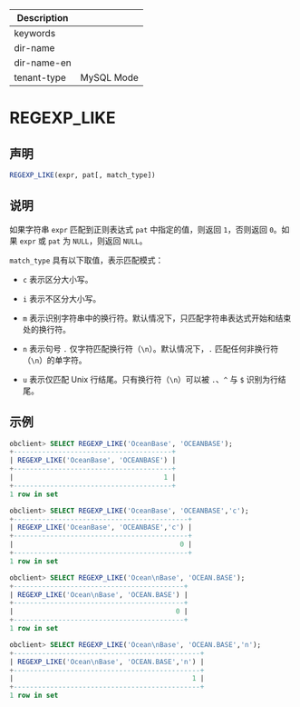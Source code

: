 | Description   |                 |
|---------------|-----------------|
| keywords      |                 |
| dir-name      |                 |
| dir-name-en   |                 |
| tenant-type   | MySQL Mode      |

# REGEXP_LIKE

## 声明

```sql
REGEXP_LIKE(expr, pat[, match_type])
```

## 说明

如果字符串 `expr` 匹配到正则表达式 `pat` 中指定的值，则返回 `1`，否则返回 `0`。如果 `expr` 或 `pat` 为 `NULL`，则返回 `NULL`。

`match_type` 具有以下取值，表示匹配模式：

* `c` 表示区分大小写。

* `i` 表示不区分大小写。

* `m` 表示识别字符串中的换行符。默认情况下，只匹配字符串表达式开始和结束处的换行符。

* `n` 表示句号 `.` 仅字符匹配换行符（`\n`）。默认情况下，`.` 匹配任何非换行符（`\n`）的单字符。

* `u` 表示仅匹配 Unix 行结尾。只有换行符（`\n`）可以被 `.`、`^` 与 `$` 识别为行结尾。

## 示例

```sql
obclient> SELECT REGEXP_LIKE('OceanBase', 'OCEANBASE');
+---------------------------------------+
| REGEXP_LIKE('OceanBase', 'OCEANBASE') |
+---------------------------------------+
|                                     1 |
+---------------------------------------+
1 row in set

obclient> SELECT REGEXP_LIKE('OceanBase', 'OCEANBASE','c');
+-------------------------------------------+
| REGEXP_LIKE('OceanBase', 'OCEANBASE','c') |
+-------------------------------------------+
|                                         0 |
+-------------------------------------------+
1 row in set

obclient> SELECT REGEXP_LIKE('Ocean\nBase', 'OCEAN.BASE');
+------------------------------------------+
| REGEXP_LIKE('Ocean\nBase', 'OCEAN.BASE') |
+------------------------------------------+
|                                        0 |
+------------------------------------------+
1 row in set

obclient> SELECT REGEXP_LIKE('Ocean\nBase', 'OCEAN.BASE','n');
+----------------------------------------------+
| REGEXP_LIKE('Ocean\nBase', 'OCEAN.BASE','n') |
+----------------------------------------------+
|                                            1 |
+----------------------------------------------+
1 row in set
```
